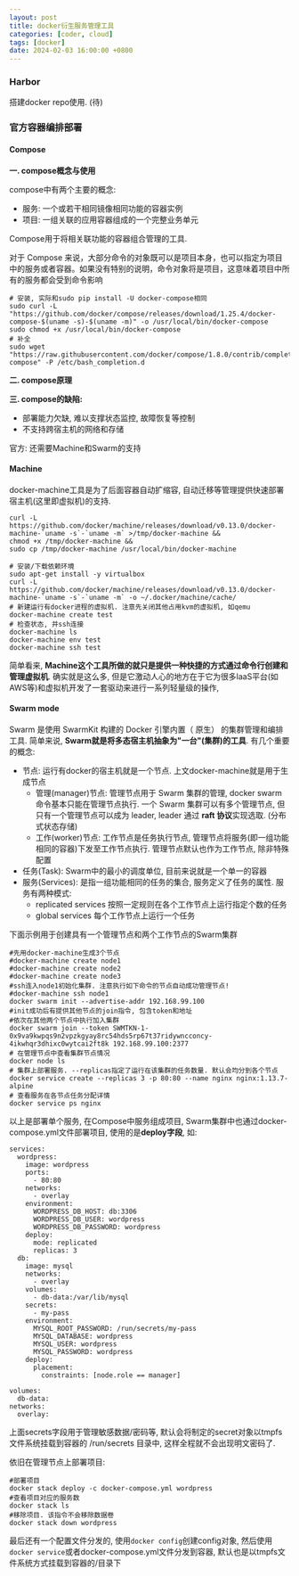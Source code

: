 ```yaml
---
layout: post
title: docker衍生服务管理工具
categories: [coder, cloud]
tags: [docker]
date: 2024-02-03 16:00:00 +0800
---
```


### Harbor

搭建docker repo使用. (待)

### 官方容器编排部署

#### Compose

**一. compose概念与使用**

compose中有两个主要的概念:

* 服务: 一个或若干相同镜像相同功能的容器实例
* 项目: 一组关联的应用容器组成的一个完整业务单元

Compose用于将相关联功能的容器组合管理的工具.

对于 Compose 来说，大部分命令的对象既可以是项目本身，也可以指定为项目中的服务或者容器。如果没有特别的说明，命令对象将是项目，这意味着项目中所有的服务都会受到命令影响

```shell
# 安装, 实际和sudo pip install -U docker-compose相同
sudo curl -L "https://github.com/docker/compose/releases/download/1.25.4/docker-compose-$(uname -s)-$(uname -m)" -o /usr/local/bin/docker-compose
sudo chmod +x /usr/local/bin/docker-compose
# 补全
sudo wget "https://raw.githubusercontent.com/docker/compose/1.8.0/contrib/completion/bash/docker-compose" -P /etc/bash_completion.d
```

**二. compose原理**

**三. compose的缺陷:**

* 部署能力欠缺, 难以支撑状态监控, 故障恢复等控制
* 不支持跨宿主机的网络和存储

官方: 还需要Machine和Swarm的支持

#### Machine

docker-machine工具是为了后面容器自动扩缩容, 自动迁移等管理提供快速部署宿主机(这里即虚拟机)的支持. 

```shell
curl -L https://github.com/docker/machine/releases/download/v0.13.0/docker-machine-`uname -s`-`uname -m` >/tmp/docker-machine &&
chmod +x /tmp/docker-machine &&
sudo cp /tmp/docker-machine /usr/local/bin/docker-machine

# 安装/下载依赖环境
sudo apt-get install -y virtualbox
curl -L https://github.com/docker/machine/releases/download/v0.13.0/docker-machine-`uname -s`-`uname -m` -o ~/.docker/machine/cache/
# 新建运行有docker进程的虚拟机. 注意先关闭其他占用kvm的虚拟机, 如qemu
docker-machine create test
# 检查状态, 并ssh连接
docker-machine ls
docker-machine env test
docker-machine ssh test
```

简单看来, **Machine这个工具所做的就只是提供一种快捷的方式通过命令行创建和管理虚拟机**. 确实就是这么多, 但是它激动人心的地方在于它为很多IaaS平台(如AWS等)和虚拟机开发了一套驱动来进行一系列轻量级的操作, 

#### Swarm mode

Swarm 是使用 SwarmKit 构建的 Docker 引擎内置（ 原生） 的集群管理和编排工具. 简单来说, **Swarm就是将多态宿主机抽象为"一台"(集群)的工具**. 有几个重要的概念:

* 节点: 运行有docker的宿主机就是一个节点. 上文docker-machine就是用于生成节点
  * 管理(manager)节点: 管理节点用于 Swarm 集群的管理, docker swarm 命令基本只能在管理节点执行. 一个 Swarm 集群可以有多个管理节点, 但只有一个管理节点可以成为 leader, leader 通过 **raft 协议**实现选取. (分布式状态存储)
  * 工作(worker)节点: 工作节点是任务执行节点, 管理节点将服务(即一组功能相同的容器)下发至工作节点执行. 管理节点默认也作为工作节点, 除非特殊配置
* 任务(Task): Swarm中的最小的调度单位, 目前来说就是一个单一的容器
* 服务(Services): 是指一组功能相同的任务的集合, 服务定义了任务的属性. 服务有两种模式:
  * replicated services 按照一定规则在各个工作节点上运行指定个数的任务
  * global services 每个工作节点上运行一个任务

下面示例用于创建具有一个管理节点和两个工作节点的Swarm集群

```shell
#先用docker-machine生成3个节点
#docker-machine create node1
#docker-machine create node2
#docker-machine create node3
#ssh连入node1初始化集群. 注意执行如下命令的节点自动成功管理节点!
#docker-machine ssh node1
docker swarm init --advertise-addr 192.168.99.100
#init成功后有提供其他节点的join指令, 包含token和地址
#依次在其他两个节点中执行加入集群
docker swarm join --token SWMTKN-1-0x9va9kwpqs9n2vpzkgyay8rc54hds5rp67t37ridywncconcy-4ikwhqr3dhixc0wytcai2ft8k 192.168.99.100:2377
# 在管理节点中查看集群节点情况
docker node ls
# 集群上部署服务. --replicas指定了运行在该集群的任务数量. 默认会均分到各个节点
docker service create --replicas 3 -p 80:80 --name nginx nginx:1.13.7-alpine
# 查看服务在各节点任务分配详情
docker service ps nginx
```

以上是部署单个服务, 在Compose中服务组成项目, Swarm集群中也通过docker-compose.yml文件部署项目, 使用的是**deploy字段**, 如:

```shell
services:
  wordpress:
    image: wordpress
    ports:
      - 80:80
    networks:
      - overlay
    environment:
      WORDPRESS_DB_HOST: db:3306
      WORDPRESS_DB_USER: wordpress
      WORDPRESS_DB_PASSWORD: wordpress
    deploy:
      mode: replicated
      replicas: 3
  db:
    image: mysql
    networks:
      - overlay
    volumes:
      - db-data:/var/lib/mysql
    secrets:
      - my-pass
    environment:
      MYSQL_ROOT_PASSWORD: /run/secrets/my-pass
      MYSQL_DATABASE: wordpress
      MYSQL_USER: wordpress
      MYSQL_PASSWORD: wordpress
    deploy:
      placement:
        constraints: [node.role == manager]

volumes:
  db-data:
networks:
  overlay:
```

上面secrets字段用于管理敏感数据/密码等, 默认会将制定的secret对象以tmpfs文件系统挂载到容器的 /run/secrets 目录中, 这样全程就不会出现明文密码了. 

依旧在管理节点上部署项目:

```shell
#部署项目
docker stack deploy -c docker-compose.yml wordpress
#查看项目对应的服务数
docker stack ls
#移除项目. 该指令不会移除数据卷
docker stack down wordpress
```

最后还有一个配置文件分发的, 使用`docker config`创建config对象, 然后使用`docker service`或者docker-compose.yml文件分发到容器, 默认也是以tmpfs文件系统方式挂载到容器的/目录下